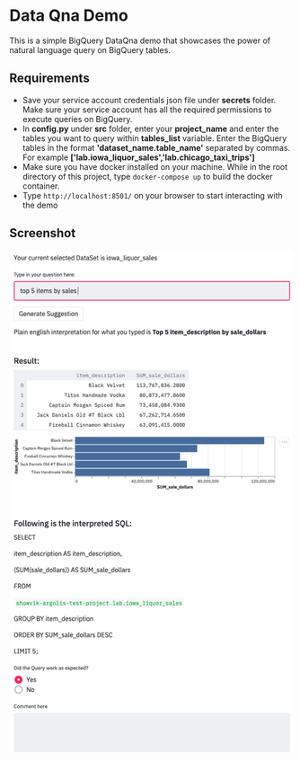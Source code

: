 # Data Qna Demo

This is a simple BigQuery DataQna demo that showcases the power of natural language query on BigQuery tables.

## Requirements

* Save your service account credentials json file under **secrets** folder. Make sure your service account has all the required permissions to execute queries on BigQuery.
* In **config.py** under **src** folder, enter your **project_name** and enter the tables you want to query within **tables_list** variable. Enter the BigQuery tables in the format **'dataset_name.table_name'** separated by commas. For example **['lab.iowa_liquor_sales','lab.chicago_taxi_trips']**
* Make sure you have docker installed on your machine. While in the root directory of this project, type `docker-compose up` to build the docker container.
* Type `http://localhost:8501/` on your browser to start interacting with the demo

## Screenshot

![alt text](Data_qna_demo_image.png?raw=true)